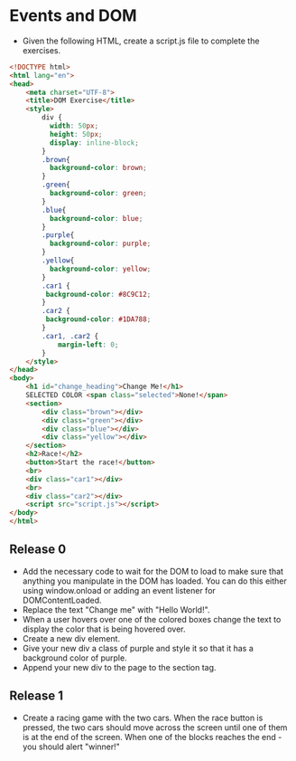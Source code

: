 # Events and DOM

- Given the following HTML, create a script.js file to complete the exercises.
```html
<!DOCTYPE html>
<html lang="en">
<head>
    <meta charset="UTF-8">
    <title>DOM Exercise</title>
    <style>
        div {
          width: 50px;
          height: 50px;
          display: inline-block;
        }
        .brown{
          background-color: brown;
        }
        .green{
          background-color: green;
        }
        .blue{
          background-color: blue;
        }
        .purple{
          background-color: purple;
        }
        .yellow{
          background-color: yellow;
        }
        .car1 {
         background-color: #8C9C12;
        }
        .car2 {
         background-color: #1DA788;
        }
        .car1, .car2 {
            margin-left: 0;
        }
    </style>
</head>
<body>
    <h1 id="change_heading">Change Me!</h1>
    SELECTED COLOR <span class="selected">None!</span>
    <section>
        <div class="brown"></div>
        <div class="green"></div>
        <div class="blue"></div>
        <div class="yellow"></div>
    </section>
    <h2>Race!</h2>
    <button>Start the race!</button>
    <br>
    <div class="car1"></div>
    <br>
    <div class="car2"></div>
    <script src="script.js"></script>
</body>
</html>
```



## Release 0

- Add the necessary code to wait for the DOM to load to make sure that anything you manipulate in the DOM has loaded. You can do this either using window.onload or adding an event listener for DOMContentLoaded.
- Replace the text "Change me" with "Hello World!".
- When a user hovers over one of the colored boxes change the text to display the color that is being hovered over.
- Create a new div element.
- Give your new div a class of purple and style it so that it has a background color of purple.
- Append your new div to the page to the section tag.


## Release 1
- Create a racing game with the two cars. When the race button is pressed, the two cars should move across the screen until one of them is at the end of the screen. When one of the blocks reaches the end - you should alert "winner!"
